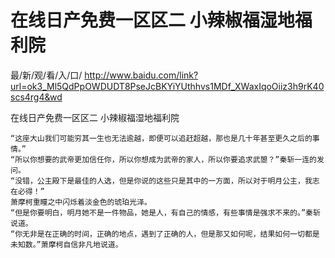 # 在线日产免费一区区二 小辣椒福湿地福利院

最/新/观/看/入/口/ http://www.baidu.com/link?url=ok3_Ml5QdPpOWDUDT8PseJcBKYiYUthhvs1MDf_XWaxIqoOiiz3h9rK40scs4rg4&wd


在线日产免费一区区二 小辣椒福湿地福利院

    “这座大山我们可能穷其一生也无法逾越，即便可以追赶超越，那也是几十年甚至更久之后的事情。”
    “所以你想要的武帝更加信任你，所以你想成为武帝的家人，所以你要追求武曌？”秦斩一连的发问。
    “没错，公主殿下是最佳的人选，但是你说的这些只是其中的一方面，所以对于明月公主，我志在必得！”
    萧摩柯重瞳之中闪烁着淡金色的琥珀光泽。
    “但是你要明白，明月她不是一件物品，她是人，有自己的情感，有些事情是强求不来的。”秦斩说道。
    “你无非是在正确的时间，正确的地点，遇到了正确的人，但是那又如何呢，结果如何一切都是未知数。”萧摩柯自信非凡地说道。
